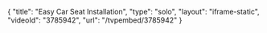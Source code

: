 {
    "title": "Easy Car Seat Installation",
    "type": "solo",
    "layout": "iframe-static",
    "videoId": "3785942",
    "url": "\/tvpembed\/3785942"
}
